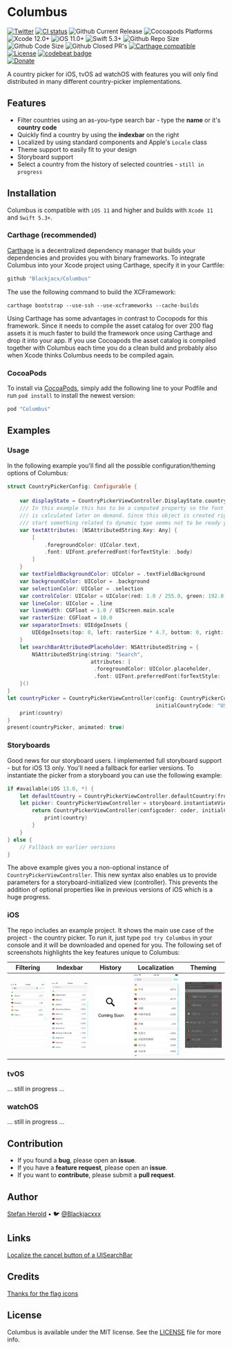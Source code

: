 # Columbus

[![Twitter](https://img.shields.io/twitter/follow/blackjacxxx?label=%40Blackjacxxx)](https://twitter.com/blackjacx)
<a href="https://github.com/Blackjacx/columbus/actions?query=workflow%3ACI"><img alt="CI status" src="https://github.com/blackjacx/columbus/workflows/CI/badge.svg" /></a>
<img alt="Github Current Release" src="https://img.shields.io/github/release/blackjacx/Columbus.svg" /> 
<img alt="Cocoapods Platforms" src="https://img.shields.io/cocoapods/p/Columbus.svg"/>
<img alt="Xcode 12.0+" src="https://img.shields.io/badge/Xcode-12.0%2B-blue.svg"/>
<img alt="iOS 11.0+" src="https://img.shields.io/badge/iOS-11.0%2B-blue.svg"/>
<img alt="Swift 5.3+" src="https://img.shields.io/badge/Swift-5.3%2B-orange.svg"/>
<img alt="Github Repo Size" src="https://img.shields.io/github/repo-size/blackjacx/Columbus.svg" />
<img alt="Github Code Size" src="https://img.shields.io/github/languages/code-size/blackjacx/Columbus.svg" />
<img alt="Github Closed PR's" src="https://img.shields.io/github/issues-pr-closed/blackjacx/Columbus.svg" />
<a href="https://github.com/Carthage/Carthage"><img alt="Carthage compatible" src="https://img.shields.io/badge/Carthage-Compatible-brightgreen.svg?style=flat"/></a>
<a href="https://github.com/Blackjacx/Columbus/blob/develop/LICENSE?raw=true"><img alt="License" src="https://img.shields.io/cocoapods/l/Columbus.svg?style=flat"/></a>
<a href="https://codebeat.co/projects/github-com-blackjacx-columbus-develop"><img alt="codebeat badge" src="https://codebeat.co/badges/7ad2da62-af22-4a76-a4da-2eb2002bde18" /></a>  
<a href="https://www.paypal.me/STHEROLD"><img alt="Donate" src="https://img.shields.io/badge/Donate-PayPal-blue.svg"/></a>

A country picker for iOS, tvOS ad watchOS with features you will only find distributed in many different country-picker implementations. 

## Features

- Filter countries using an as-you-type search bar - type the **name** or it's **country code**
- Quickly find a country by using the **indexbar** on the right
- Localized by using standard components and Apple's `Locale` class
- Theme support to easily fit to your design
- Storyboard support
- Select a country from the history of selected countries - `still in progress`

## Installation

Columbus is compatible with `iOS 11` and higher and builds with `Xcode 11` and `Swift 5.3+`. 

### Carthage (recommended)

[Carthage](https://github.com/Carthage/Carthage) is a decentralized dependency manager that builds your dependencies and provides you with binary frameworks. To integrate Columbus into your Xcode project using Carthage, specify it in your Cartfile:

```ruby
github "Blackjacx/Columbus"
```

The use the following command to build the XCFramework:

```shell
carthage bootstrap --use-ssh --use-xcframeworks --cache-builds
```

Using Carthage has some advantages in contrast to Cocopods for this framework. Since it needs to compile the asset catalog for over 200 flag assets it is much faster to build the framework once using Carthage and drop it into your app. If you use Cocoapods the asset catalog is compiled together with Columbus each time you do a clean build and probably also when Xcode thinks Columbus needs to be compiled again.

### CocoaPods

To install via [CocoaPods](https://cocoapods.org/pods/Columbus), simply add the following line to your Podfile and run `pod install` to install the newest version:

```ruby
pod "Columbus"
```

## Examples

### Usage

In the following example you'll find all the possible configuration/theming options of Columbus:

```swift
struct CountryPickerConfig: Configurable {

    var displayState = CountryPickerViewController.DisplayState.countryCodeSelection
    /// In this example this has to be a computed property so the font object
    /// is calculated later on demand. Since this object is created right at app
    /// start something related to dynamic type seems not to be ready yet.
    var textAttributes: [NSAttributedString.Key: Any] {
        [
            .foregroundColor: UIColor.text,
            .font: UIFont.preferredFont(forTextStyle: .body)
        ]
    }
    var textFieldBackgroundColor: UIColor = .textFieldBackground
    var backgroundColor: UIColor = .background
    var selectionColor: UIColor = .selection
    var controlColor: UIColor = UIColor(red: 1.0 / 255.0, green: 192.0 / 255.0, blue: 1, alpha: 1)
    var lineColor: UIColor = .line
    var lineWidth: CGFloat = 1.0 / UIScreen.main.scale
    var rasterSize: CGFloat = 10.0
    var separatorInsets: UIEdgeInsets {
        UIEdgeInsets(top: 0, left: rasterSize * 4.7, bottom: 0, right: rasterSize * 2.5)
    }
    let searchBarAttributedPlaceholder: NSAttributedString = {
        NSAttributedString(string: "Search",
                           attributes: [
                            .foregroundColor: UIColor.placeholder,
                            .font: UIFont.preferredFont(forTextStyle: .body)])
    }()
}
let countryPicker = CountryPickerViewController(config: CountryPickerConfig(),
                                                initialCountryCode: "US") { (country) in
    print(country)
}
present(countryPicker, animated: true)

```

### Storyboards

Good news for our storyboard users. I implemented full storyboard support - but for iOS 13 only. You'll need a fallback for earlier versions. To instantiate the picker from a storyboard you can use the following example:

```swift
if #available(iOS 13.0, *) {
    let defaultCountry = CountryPickerViewController.defaultCountry(from: "US")
    let picker: CountryPickerViewController = storyboard.instantiateViewController(identifier: "Picker") { (coder) -> CountryPickerViewController? in
        return CountryPickerViewController(configcoder: coder, initialCountryCode: defaultCountry.isoCountryCode) { (country) in
            print(country)
        }
    }
} else {
    // Fallback on earlier versions
}

```

The above example gives you a non-optional instance of `CountryPickerViewController`. This new syntax also enables us to provide parameters for a storyboard-initialized view (controller). This prevents the addition of optional properties like in previous versions of iOS which is a huge progress.

### iOS

The repo includes an example project. It shows the main use case of the project - the country picker. To run it, just type `pod try Columbus` in your console and it will be downloaded and opened for you. The following set of screenshots highlights the key features unique to Columbus:

Filtering|Indexbar|History|Localization|Theming
--- | --- | --- | --- | ---
![Searchbar](./github/assets/searchbar.png)|![Indexbar](./github/assets/indexbar.png)|![History](./github/assets/history.png)|![Localization](./github/assets/localization.png)|![Theming](./github/assets/theming.png) 


### tvOS
... still in progress ...

### watchOS
... still in progress ...

## Contribution

- If you found a **bug**, please open an **issue**.
- If you have a **feature request**, please open an **issue**.
- If you want to **contribute**, please submit a **pull request**.

## Author

[Stefan Herold](mailto:stefan.herold@gmail.com) • 🐦 [@Blackjacxxx](https://twitter.com/Blackjacxxx)

## Links

[Localize the cancel button of a UISearchBar](https://stackoverflow.com/questions/12031942/uisearchbar-cancel-button-change-language-of-word-cancel-in-uisearchdisplaycon)

## Credits

[Thanks for the flag icons](https://github.com/lipis/flag-icon-css)

## License

Columbus is available under the MIT license. See the [LICENSE](LICENSE) file for more info.